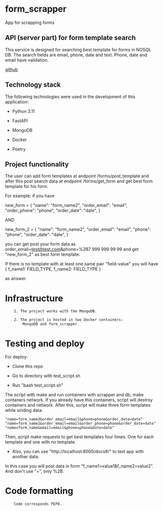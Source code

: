 # form_scrapper
App for scrapping forms


## API (server part) for form template search

This service is designed for searching best template for forms in NOSQL DB. The search fields are email, phone, date and text. Phone, date and email have validation.


[github](https://github.com/Samiel19)

## Technology stack
The following technologies were used in the development of this application:

- Python 3.11

- FastAPI

- MongoDB

- Docker

- Poetry


## Project functionality

The user can add form templates at andpoint /forms/post_template and after this post search data
at endpoint /forms/get_form and get best form template for his form.

For example: if you have

new_form = {
    "name": "form_name2",
    "order_email": "email",
    "order_phone": "phone",
    "order_date": "date",
}

AND

new_form_2 = {
    "name": "form_name2",
    "order_email": "email",
    "phone": "phone",
    "order_date": "date",
}

you can get post your form data as order_email=test@test.com&phone=%2B7 999 999 99 99
and get "new_form_2" as best form template.

If there is no template with at least one same pair "field-value" you will have
{
    f_name1: FIELD_TYPE,
    f_name2: FIELD_TYPE
}

as answer.


# Infrastructure

        1. The project works with the MongoDB.

        2. The project is hosted in two Docker containers:
            MongoDB and form_scrapper.


# Testing and deploy

   For deploy:

   - Clone this repo

   - Go to directory with test_script.sh

   - Run "bash test_script.sh"

   The script with make and run containers with scrapper and db, make contaners network.
   If you already have this containers, script will destroy containers and network.
   After this, script will make three form templates while sinding data:

    "name=form_name3&order_email=email&phone=phone&order_date=date"
    "name=form_name2&order_email=email&order_phone=phone&order_date=date"
    "name=form_name&email=email&phone=phone&date=date"

   Then, script make requests to get best templates four times. One for each template and one with no template.

   - Also, you can use "http://localhost:8000/docs#/" to test app with another data.

   In this case you will post data in form "f_name1=value1&f_name2=value2". And don't use "+", only %2B.


# Code formatting

        Code corresponds PEP8.
